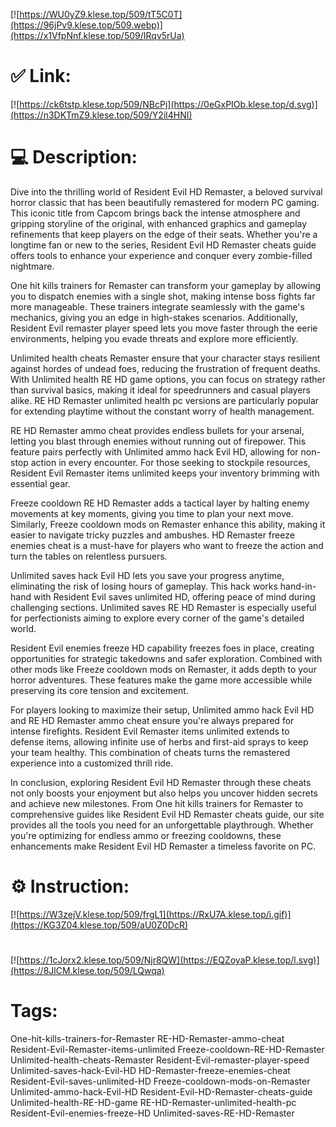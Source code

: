 [![https://WU0yZ9.klese.top/509/tT5C0T](https://96jPv9.klese.top/509.webp)](https://x1VfpNnf.klese.top/509/IRqv5rUa)
# ✅ Link:
[![https://ck6tstp.klese.top/509/NBcPj](https://0eGxPIOb.klese.top/d.svg)](https://n3DKTmZ9.klese.top/509/Y2il4HNI)
# 💻 Description:
Dive into the thrilling world of Resident Evil HD Remaster, a beloved survival horror classic that has been beautifully remastered for modern PC gaming. This iconic title from Capcom brings back the intense atmosphere and gripping storyline of the original, with enhanced graphics and gameplay refinements that keep players on the edge of their seats. Whether you're a longtime fan or new to the series, Resident Evil HD Remaster cheats guide offers tools to enhance your experience and conquer every zombie-filled nightmare.



One hit kills trainers for Remaster can transform your gameplay by allowing you to dispatch enemies with a single shot, making intense boss fights far more manageable. These trainers integrate seamlessly with the game's mechanics, giving you an edge in high-stakes scenarios. Additionally, Resident Evil remaster player speed lets you move faster through the eerie environments, helping you evade threats and explore more efficiently.



Unlimited health cheats Remaster ensure that your character stays resilient against hordes of undead foes, reducing the frustration of frequent deaths. With Unlimited health RE HD game options, you can focus on strategy rather than survival basics, making it ideal for speedrunners and casual players alike. RE HD Remaster unlimited health pc versions are particularly popular for extending playtime without the constant worry of health management.



RE HD Remaster ammo cheat provides endless bullets for your arsenal, letting you blast through enemies without running out of firepower. This feature pairs perfectly with Unlimited ammo hack Evil HD, allowing for non-stop action in every encounter. For those seeking to stockpile resources, Resident Evil Remaster items unlimited keeps your inventory brimming with essential gear.



Freeze cooldown RE HD Remaster adds a tactical layer by halting enemy movements at key moments, giving you time to plan your next move. Similarly, Freeze cooldown mods on Remaster enhance this ability, making it easier to navigate tricky puzzles and ambushes. HD Remaster freeze enemies cheat is a must-have for players who want to freeze the action and turn the tables on relentless pursuers.



Unlimited saves hack Evil HD lets you save your progress anytime, eliminating the risk of losing hours of gameplay. This hack works hand-in-hand with Resident Evil saves unlimited HD, offering peace of mind during challenging sections. Unlimited saves RE HD Remaster is especially useful for perfectionists aiming to explore every corner of the game's detailed world.



Resident Evil enemies freeze HD capability freezes foes in place, creating opportunities for strategic takedowns and safer exploration. Combined with other mods like Freeze cooldown mods on Remaster, it adds depth to your horror adventures. These features make the game more accessible while preserving its core tension and excitement.



For players looking to maximize their setup, Unlimited ammo hack Evil HD and RE HD Remaster ammo cheat ensure you're always prepared for intense firefights. Resident Evil Remaster items unlimited extends to defense items, allowing infinite use of herbs and first-aid sprays to keep your team healthy. This combination of cheats turns the remastered experience into a customized thrill ride.



In conclusion, exploring Resident Evil HD Remaster through these cheats not only boosts your enjoyment but also helps you uncover hidden secrets and achieve new milestones. From One hit kills trainers for Remaster to comprehensive guides like Resident Evil HD Remaster cheats guide, our site provides all the tools you need for an unforgettable playthrough. Whether you're optimizing for endless ammo or freezing cooldowns, these enhancements make Resident Evil HD Remaster a timeless favorite on PC.

# ⚙️ Instruction:
[![https://W3zejV.klese.top/509/frgL1](https://RxU7A.klese.top/i.gif)](https://KG3Z04.klese.top/509/aU0Z0DcR)
#
[![https://1cJorx2.klese.top/509/Njr8QW](https://EQZoyaP.klese.top/l.svg)](https://8JlCM.klese.top/509/LQwqa)
# Tags:
One-hit-kills-trainers-for-Remaster RE-HD-Remaster-ammo-cheat Resident-Evil-Remaster-items-unlimited Freeze-cooldown-RE-HD-Remaster Unlimited-health-cheats-Remaster Resident-Evil-remaster-player-speed Unlimited-saves-hack-Evil-HD HD-Remaster-freeze-enemies-cheat Resident-Evil-saves-unlimited-HD Freeze-cooldown-mods-on-Remaster Unlimited-ammo-hack-Evil-HD Resident-Evil-HD-Remaster-cheats-guide Unlimited-health-RE-HD-game RE-HD-Remaster-unlimited-health-pc Resident-Evil-enemies-freeze-HD Unlimited-saves-RE-HD-Remaster






